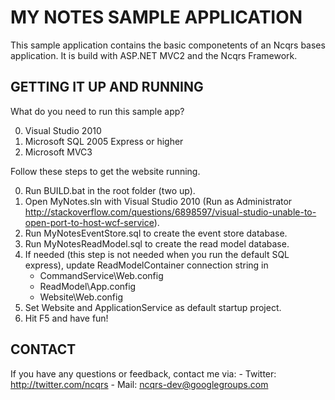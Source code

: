 MY NOTES SAMPLE APPLICATION
===========================

This sample application contains the basic componetents of an Ncqrs bases 
application. It is build with ASP.NET MVC2 and the Ncqrs Framework.

GETTING IT UP AND RUNNING
-------------------------

What do you need to run this sample app?

0. Visual Studio 2010
1. Microsoft SQL 2005 Express or higher
2. Microsoft MVC3

Follow these steps to get the website running.

0. Run BUILD.bat in the root folder (two up).
1. Open MyNotes.sln with Visual Studio 2010 (Run as Administrator   http://stackoverflow.com/questions/6898597/visual-studio-unable-to-open-port-to-host-wcf-service).
2. Run MyNotesEventStore.sql to create the event store database.
3. Run MyNotesReadModel.sql to create the read model database.
4. If needed (this step is not needed when you run the default SQL express), 
   update ReadModelContainer connection string in 
	- CommandService\Web.config
	- ReadModel\App.config
	- Website\Web.config
5. Set Website and ApplicationService as default startup project.
6. Hit F5 and have fun!

CONTACT
-------

If you have any questions or feedback, contact me via:
	- Twitter: <http://twitter.com/ncqrs>
	- Mail: ncqrs-dev@googlegroups.com